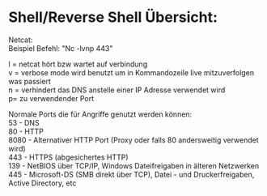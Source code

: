 # Shell/Reverse Shell Übersicht:

Netcat:\
Beispiel Befehl: "Nc -lvnp 443"

l = netcat hört bzw wartet auf verbindung\
v = verbose mode wird benutzt um in Kommandozeile live mitzuverfolgen was passiert\
n = verhindert das DNS anstelle einer IP Adresse verwendet wird\
p= zu verwendender Port

Normale Ports die für Angriffe genutzt werden können:\
53 - DNS\
80 - HTTP\
8080 - Alternativer HTTP Port (Proxy oder falls 80 andersweitig verwendet wird)\
443 - HTTPS (abgesichertes HTTP)\
139 - NetBIOS über TCP/IP, Windows Dateifreigaben in älteren Netzwerken\
445 - Microsoft-DS (SMB direkt über TCP), Datei - und Druckerfreigaben, Active Directory, etc
